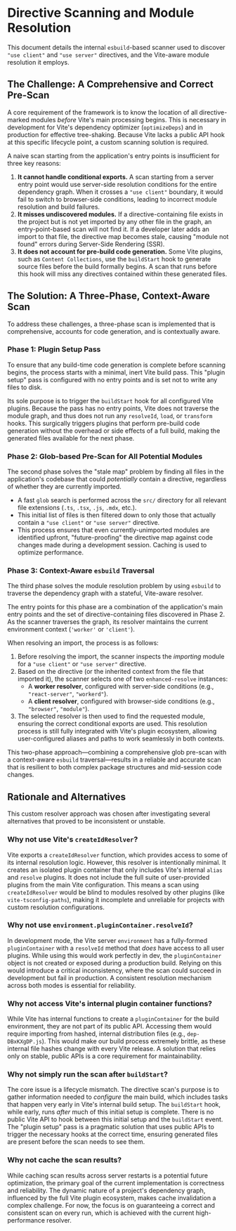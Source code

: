 # Directive Scanning and Module Resolution

This document details the internal `esbuild`-based scanner used to discover `"use client"` and `"use server"` directives, and the Vite-aware module resolution it employs.

## The Challenge: A Comprehensive and Correct Pre-Scan

A core requirement of the framework is to know the location of all directive-marked modules *before* Vite's main processing begins. This is necessary in development for Vite's dependency optimizer (`optimizeDeps`) and in production for effective tree-shaking. Because Vite lacks a public API hook at this specific lifecycle point, a custom scanning solution is required.

A naive scan starting from the application's entry points is insufficient for three key reasons:

1.  **It cannot handle conditional exports.** A scan starting from a server entry point would use server-side resolution conditions for the entire dependency graph. When it crosses a `"use client"` boundary, it would fail to switch to browser-side conditions, leading to incorrect module resolution and build failures.
2.  **It misses undiscovered modules.** If a directive-containing file exists in the project but is not yet imported by any other file in the graph, an entry-point-based scan will not find it. If a developer later adds an import to that file, the directive map becomes stale, causing "module not found" errors during Server-Side Rendering (SSR).
3.  **It does not account for pre-build code generation.** Some Vite plugins, such as `Content Collections`, use the `buildStart` hook to generate source files before the build formally begins. A scan that runs before this hook will miss any directives contained within these generated files.

## The Solution: A Three-Phase, Context-Aware Scan

To address these challenges, a three-phase scan is implemented that is comprehensive, accounts for code generation, and is contextually aware.

### Phase 1: Plugin Setup Pass

To ensure that any build-time code generation is complete before scanning begins, the process starts with a minimal, inert Vite build pass. This "plugin setup" pass is configured with no entry points and is set not to write any files to disk.

Its sole purpose is to trigger the `buildStart` hook for all configured Vite plugins. Because the pass has no entry points, Vite does not traverse the module graph, and thus does not run any `resolveId`, `load`, or `transform` hooks. This surgically triggers plugins that perform pre-build code generation without the overhead or side effects of a full build, making the generated files available for the next phase.

### Phase 2: Glob-based Pre-Scan for All Potential Modules

The second phase solves the "stale map" problem by finding all files in the application's codebase that could *potentially* contain a directive, regardless of whether they are currently imported.

-   A fast `glob` search is performed across the `src/` directory for all relevant file extensions (`.ts`, `.tsx`, `.js`, `.mdx`, etc.).
-   This initial list of files is then filtered down to only those that actually contain a `"use client"` or `"use server"` directive.
-   This process ensures that even currently-unimported modules are identified upfront, "future-proofing" the directive map against code changes made during a development session. Caching is used to optimize performance.

### Phase 3: Context-Aware `esbuild` Traversal

The third phase solves the module resolution problem by using `esbuild` to traverse the dependency graph with a stateful, Vite-aware resolver.

The entry points for this phase are a combination of the application's main entry points and the set of directive-containing files discovered in Phase 2. As the scanner traverses the graph, its resolver maintains the current environment context (`'worker'` or `'client'`).

When resolving an import, the process is as follows:
1.  Before resolving the import, the scanner inspects the *importing* module for a `"use client"` or `"use server"` directive.
2.  Based on the directive (or the inherited context from the file that imported it), the scanner selects one of two `enhanced-resolve` instances:
    *   A **worker resolver**, configured with server-side conditions (e.g., `"react-server"`, `"workerd"`).
    *   A **client resolver**, configured with browser-side conditions (e.g., `"browser"`, `"module"`).
3.  The selected resolver is then used to find the requested module, ensuring the correct conditional exports are used. This resolution process is still fully integrated with Vite's plugin ecosystem, allowing user-configured aliases and paths to work seamlessly in both contexts.

This two-phase approach—combining a comprehensive glob pre-scan with a context-aware `esbuild` traversal—results in a reliable and accurate scan that is resilient to both complex package structures and mid-session code changes.

## Rationale and Alternatives

This custom resolver approach was chosen after investigating several alternatives that proved to be inconsistent or unstable.

### Why not use Vite's `createIdResolver`?

Vite exports a `createIdResolver` function, which provides access to some of its internal resolution logic. However, this resolver is intentionally minimal. It creates an isolated plugin container that only includes Vite's internal `alias` and `resolve` plugins. It does not include the full suite of user-provided plugins from the main Vite configuration. This means a scan using `createIdResolver` would be blind to modules resolved by other plugins (like `vite-tsconfig-paths`), making it incomplete and unreliable for projects with custom resolution configurations.

### Why not use `environment.pluginContainer.resolveId`?

In development mode, the Vite server `environment` has a fully-formed `pluginContainer` with a `resolveId` method that *does* have access to all user plugins. While using this would work perfectly in dev, the `pluginContainer` object is not created or exposed during a production build. Relying on this would introduce a critical inconsistency, where the scan could succeed in development but fail in production. A consistent resolution mechanism across both modes is essential for reliability.

### Why not access Vite's internal plugin container functions?

While Vite has internal functions to create a `pluginContainer` for the build environment, they are not part of its public API. Accessing them would require importing from hashed, internal distribution files (e.g., `dep-DBxKXgDP.js`). This would make our build process extremely brittle, as these internal file hashes change with every Vite release. A solution that relies only on stable, public APIs is a core requirement for maintainability.

### Why not simply run the scan after `buildStart`?

The core issue is a lifecycle mismatch. The directive scan's purpose is to gather information needed to *configure* the main build, which includes tasks that happen very early in Vite's internal build setup. The `buildStart` hook, while early, runs *after* much of this initial setup is complete. There is no public Vite API to hook between this initial setup and the `buildStart` event. The "plugin setup" pass is a pragmatic solution that uses public APIs to trigger the necessary hooks at the correct time, ensuring generated files are present before the scan needs to see them.

### Why not cache the scan results?

While caching scan results across server restarts is a potential future optimization, the primary goal of the current implementation is correctness and reliability. The dynamic nature of a project's dependency graph, influenced by the full Vite plugin ecosystem, makes cache invalidation a complex challenge. For now, the focus is on guaranteeing a correct and consistent scan on every run, which is achieved with the current high-performance resolver.
